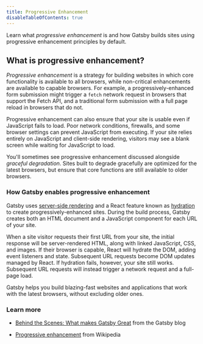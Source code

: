 ```yaml
---
title: Progressive Enhancement
disableTableOfContents: true
---
```


Learn what _progressive enhancement_ is and how Gatsby builds sites using progressive enhancement principles by default.

## What is progressive enhancement?

_Progressive enhancement_ is a strategy for building websites in which core functionality is available to all browsers, while non-critical enhancements are available to capable browsers. For example, a progressively-enhanced form submission might trigger a `fetch` network request in browsers that support the Fetch API, and a traditional form submission with a full page reload in browsers that do not.

Progressive enhancement can also ensure that your site is usable even if JavaScript fails to load. Poor network conditions, firewalls, and some browser settings can prevent JavaScript from executing. If your site relies entirely on JavaScript and client-side rendering, visitors may see a blank screen while waiting for JavaScript to load.

You'll sometimes see progressive enhancement discussed alongside _graceful degradation_. Sites built to degrade gracefully are optimized for the latest browsers, but ensure that core functions are still available to older browsers.

### How Gatsby enables progressive enhancement

Gatsby uses [server-side rendering](/docs/glossary/server-side-rendering/) and a React feature known as [hydration](/docs/conceptual/react-hydration/) to create progressively-enhanced sites. During the build process, Gatsby creates both an HTML document and a JavaScript component for each URL of your site.

When a site visitor requests their first URL from your site, the initial response will be server-rendered HTML, along with linked JavaScript, CSS, and images. If their browser is capable, React will hydrate the DOM, adding event listeners and state. Subsequent URL requests become DOM updates managed by React. If hydration fails, however, your site still works. Subsequent URL requests will instead trigger a network request and a full-page load.

Gatsby helps you build blazing-fast websites and applications that work with the latest browsers, without excluding older ones.

### Learn more

- [Behind the Scenes: What makes Gatsby Great](/blog/2019-04-02-behind-the-scenes-what-makes-gatsby-great/) from the Gatsby blog

- [Progressive enhancement](https://en.wikipedia.org/wiki/Progressive_enhancement) from Wikipedia
